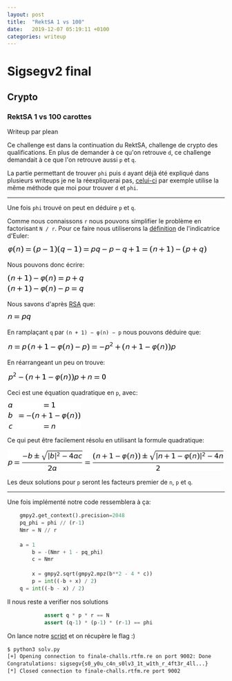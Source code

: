 ```yaml
---
layout: post
title:  "RektSA 1 vs 100"
date:   2019-12-07 05:19:11 +0100
categories: writeup
---
```


# Sigsegv2 final

## Crypto

### RektSA 1 vs 100 carottes

Writeup par plean

Ce challenge est dans la continuation du RektSA, challenge de crypto des qualifications.
En plus de demander à ce qu'on retrouve `d`, ce challenge demandait à ce que l'on retrouve aussi `p` et `q`.

La partie permettant de trouver `phi` puis `d` ayant déjà été expliqué dans plusieurs writeups je ne la réexpliquerai pas, [celui-ci](https://rtfm.re/writeups/Shutdown.html) par exemple utilise la même méthode que moi pour trouver `d` et `phi`.

----------

Une fois `phi` trouvé on peut en déduire `p` et `q`.

Comme nous connaissons `r` nous pouvons simplifier le problème en factorisant `N / r`. 
Pour ce faire nous utiliserons la [définition](https://fr.wikipedia.org/wiki/Indicatrice_d'Euler#Calcul) de l'indicatrice d'Euler:

![img1](https://raw.githubusercontent.com/plean/ctf-writeup/master/sigsegv2-final/crypto/RektSA%201%20vs%20100/images/1.png)

Nous pouvons donc écrire:

![img2](https://raw.githubusercontent.com/plean/ctf-writeup/master/sigsegv2-final/crypto/RektSA%201%20vs%20100/images/2.png)

Nous savons d'après [RSA](https://fr.wikipedia.org/wiki/Chiffrement_RSA#Cr%C3%A9ation_des_cl%C3%A9s) que:

![img3](https://raw.githubusercontent.com/plean/ctf-writeup/master/sigsegv2-final/crypto/RektSA%201%20vs%20100/images/3.png)

En ramplaçant `q` par `(n + 1) − φ(n) − p` nous pouvons déduire que:

![img4](https://raw.githubusercontent.com/plean/ctf-writeup/master/sigsegv2-final/crypto/RektSA%201%20vs%20100/images/4.png)

En réarrangeant un peu on trouve:

![img5](https://raw.githubusercontent.com/plean/ctf-writeup/master/sigsegv2-final/crypto/RektSA%201%20vs%20100/images/5.png)

Ceci est une équation quadratique en `p`, avec:

![img6](https://raw.githubusercontent.com/plean/ctf-writeup/master/sigsegv2-final/crypto/RektSA%201%20vs%20100/images/6.png)

Ce qui peut être facilement résolu en utilisant la formule quadratique:

![img7](https://raw.githubusercontent.com/plean/ctf-writeup/master/sigsegv2-final/crypto/RektSA%201%20vs%20100/images/7.png)

Les deux solutions pour `p` seront les facteurs premier de `n`, `p` et `q`.

----------

Une fois implémenté notre code ressemblera à ça:
```python
	gmpy2.get_context().precision=2048
	pq_phi = phi // (r-1)
	Nmr = N // r

	a = 1
        b = -(Nmr + 1 - pq_phi)
        c = Nmr

        x = gmpy2.sqrt(gmpy2.mpz(b**2 - 4 * c))
        p = int((-b + x) / 2)
	q = int((-b - x) / 2)
```

Il nous reste a verifier nos solutions

```python
            assert q * p * r == N
            assert (q-1) * (p-1) * (r-1) == phi
```
On lance notre [script](https://github.com/plean/ctf-writeup/blob/master/sigsegv2-final/crypto/RektSA%201%20vs%20100/solv.py) et on récupère le flag :)
```bash
$ python3 solv.py
[+] Opening connection to finale-challs.rtfm.re on port 9002: Done
Congratulations: sigsegv{s0_y0u_c4n_s0lv3_1t_w1th_r_4ft3r_4ll...}
[*] Closed connection to finale-challs.rtfm.re port 9002
```

